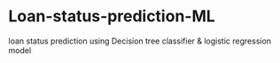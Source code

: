 # Loan-status-prediction-ML
loan status prediction using Decision tree classifier &amp; logistic regression model
